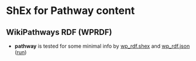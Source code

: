# ShEx for Pathway content

## WikiPathways RDF (WPRDF)

* **pathway** is tested for some minimal info by [wp_rdf.shex](wp_rdf.shex) and [wp_rdf.json](wp_rdf.json) ([run](https://rawgit.com/shexSpec/shex.js/wikidata/packages/shex-webapp/doc/shex-simple.html?manifestURL=https://raw.githubusercontent.com/shexSpec/schemas/master/biology/pathways/Wikipathways/wp_rdf.json))
